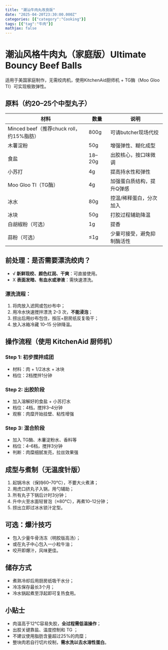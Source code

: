 ```yaml
---
title: "潮汕牛肉丸改良版"
date: "2025-04-20T23:30:00.000Z"
categories: [{"category":"Cooking"}]
tags: [{"tag":"牛肉"}]
mathjax: false
---
```


# 潮汕风格牛肉丸（家庭版）Ultimate Bouncy Beef Balls

适用于美国家庭制作，无需绞肉机，使用KitchenAid厨师机 + TG酶（Moo Gloo TI）可实现极致弹性。


## 原料（约20–25个中型丸子）

| 材料            | 数量   | 说明                          |
|-----------------|--------|-------------------------------|
| Minced beef（推荐chuck roll，约15%脂肪） | 800g   | 可请butcher现场代绞           |
| 木薯淀粉         | 50g    | 增强弹性、糊化成型            |
| 食盐            | 18–20g | 出胶核心，按口味微调          |
| 小苏打          | 4g     | 提高持水性和弹性              |
| Moo Gloo TI（TG酶）| 4g     | 加强蛋白质结构，提升Q弹感     |
| 冰水            | 80g    | 控温/稀释蛋白，分次加入        |
| 冰块            | 50g    | 打胶过程辅助降温              |
| 白胡椒粉（可选） | 1g     | 提香                           |
| 蒜粉（可选）     | ≤1g    | 少量可接受，避免抑制酶活性     |


## 前处理：是否需要漂洗绞肉？

- √ **新鲜现绞、颜色红润、干爽**：可直接使用。
- X **表面发暗、有血水或渗液**：需快速漂洗。

### 漂洗流程：
1. 将肉放入滤网或包纱布中；
2. 用冷水快速搅拌漂洗 2–3 次，**不能浸泡**；
3. 捞出后用纱布包住，按压+厨房纸反复吸干；
4. 放入冰箱冷藏 10–15 分钟降温。


## 操作流程（使用 KitchenAid 厨师机）

### Step 1: 初步搅拌成团
- 材料：肉 + 1/2冰水 + 冰块
- 档位：2档搅拌1分钟

### Step 2: 出胶阶段
- 加入溶解好的食盐 + 小苏打水
- 档位：4档，搅拌3–4分钟
- 观察：肉糜开始挂壁、粘性增强

### Step 3: 混合阶段
- 加入 TG酶、木薯淀粉水、香料等
- 档位：4–6档，搅拌3分钟
- 判断：肉糜细腻发亮，拉丝效果强


## 成型与煮制（无温度针版）

1. 起锅冷水（保持60–70℃），不要大火煮沸；
2. 用虎口挤丸子入锅，用勺辅助；
3. 所有丸子下锅后计时3分钟；
4. 升中火至水面轻冒泡（≈80℃），再煮10–12分钟；
5. 捞出立即过冰水锁汁定型。


## 可选：爆汁技巧

- 包入少量牛骨汤冻（明胶版高汤）；
- 或在丸子中心包入一小粒牛油；
- 咬开即爆汁，风味更佳。


## 储存方式

- 煮熟冷却后用厨房纸吸干水分；
- 冷冻保存最长3个月；
- 冷水锅起煮至浮起即可复热食用。


## 小贴士

- 肉温高于12℃容易失胶，**全过程需低温操作**；
- 出胶关键靠盐、温度控制和 TG ；
- 不建议使用脂肪含量超过25%的肉糜；
- 整块肉若自行切片绞制，**需水洗以去水溶性蛋白**。
